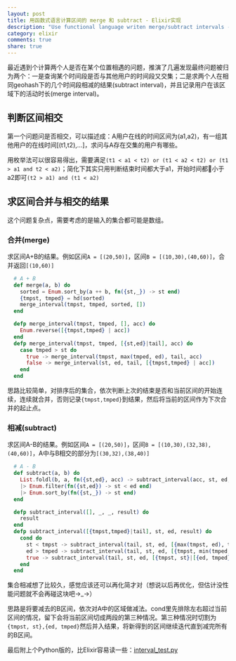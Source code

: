 ```yaml
---
layout: post
title: 用函数式语言计算区间的 merge 和 subtract - Elixir实现
description: "Use functional language writen merge/subtract intervals - Elixir Implement"
category: elixir
comments: true
share: true
---
```


最近遇到个计算两个人是否在某个位置相遇的问题，推演了几遍发现最终问题被归为两个：一是查询某个时间段是否与其他用户的时间段又交集；二是求两个人在相同geohash下的几个时间段相减的结果(subtract interval)，并且记录用户在该区域下的活动时长(merge interval)。

## 判断区间相交

第一个问题问是否相交，可以描述成：A用户在线的时间区间为(a1,a2)，有一组其他用户的在线时间[(t1,t2),...]，求问与A存在交集的用户有哪些。

用枚举法可以很容易得出，需要满足`(t1 < a1 < t2) or (t1 < a2 < t2) or (t1 > a1 and t2 < a2)`；简化下其实只用判断结束时间都大于a1，开始时间都小于a2即可`(t2 > a1) and (t1 < a2)`

## 求区间合并与相交的结果

这个问题复杂点，需要考虑的是输入的集合都可能是数组。

### 合并(merge)

求区间A+B的结果。例如区间`A = [(20,50)]`，区间`B = [(10,30),(40,60)]`，合并返回`[(10,60)]`

~~~elixir
  # A + B
  def merge(a, b) do
    sorted = Enum.sort_by(a ++ b, fn({st,_}) -> st end)
    {tmpst, tmped} = hd(sorted)
    merge_interval(tmpst, tmped, sorted, [])
  end

  defp merge_interval(tmpst, tmped, [], acc) do
    Enum.reverse([{tmpst,tmped} | acc])
  end
  defp merge_interval(tmpst, tmped, [{st,ed}|tail], acc) do
    case tmped > st do
      true -> merge_interval(tmpst, max(tmped, ed), tail, acc)
      false -> merge_interval(st, ed, tail, [{tmpst,tmped} | acc])
    end
  end
~~~

思路比较简单，对排序后的集合，依次判断上次的结束是否和当前区间的开始连续，连续就合并，否则记录`{tmpst,tmped}`到结果，然后将当前的区间作为下次合并的起止点。

### 相减(subtract)

求区间A-B的结果。例如区间`A = [(20,50)]`，区间`B = [(10,30),(32,38),(40,60)]`，A中与B相交的部分为`[(30,32),(38,40)]`

~~~elixir
  # A - B
  def subtract(a, b) do
    List.foldl(b, a, fn({st,ed}, acc) -> subtract_interval(acc, st, ed, []) end)
    |> Enum.filter(fn({st,ed}) -> st < ed end)
    |> Enum.sort_by(fn({st,_}) -> st end)
  end

  defp subtract_interval([], _, _, result) do
    result
  end
  defp subtract_interval([{tmpst,tmped}|tail], st, ed, result) do
    cond do
      st < tmpst -> subtract_interval(tail, st, ed, [{max(tmpst, ed), tmped}|result])
      ed > tmped -> subtract_interval(tail, st, ed, [{tmpst, min(tmped, st)}|result])
      true -> subtract_interval(tail, st, ed, [{tmpst, st}|[{ed, tmped}|result]])
    end
  end
~~~

集合相减想了比较久，感觉应该还可以再化简才对（想说以后再优化，但估计没性能问题就不会再碰这块吧→_→）

思路是将要减去的B区间，依次对A中的区域做减法。cond里先排除左右超过当前区间的情况，留下会将当前区间切成两段的第三种情况。第三种情况时切割为`{tmpst, st},{ed, tmped}`然后并入结果，将新得到的区间继续迭代直到减完所有的B区间。

最后附上个Python版的，比Elixir容易读一些：[interval_test.py](https://gist.github.com/upbit/fe8d09a3ddebf159ff61)
